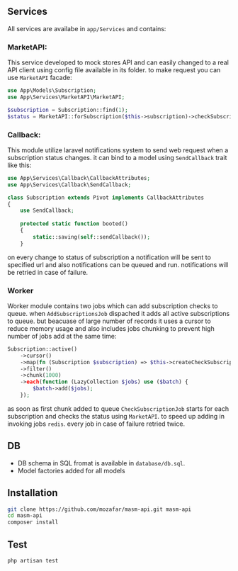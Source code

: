 ## Services
All services are availabe in `app/Services` and contains:
### MarketAPI:
This service developed to mock stores API and can easily changed to a real API client using config file available in its folder. to make request you can use `MarketAPI` facade:
```php
use App\Models\Subscription;
use App\Services\MarketAPI\MarketAPI;

$subscription = Subscription::find(1);
$status = MarketAPI::forSubscription($this->subscription)->checkSubscription();
```
### Callback:
This module utilize laravel notifications system to send web request when a subscription status changes. it can bind to a model using `SendCallback` trait like this:
```php
use App\Services\Callback\CallbackAttributes;
use App\Services\Callback\SendCallback;

class Subscription extends Pivot implements CallbackAttributes
{
    use SendCallback;
    
    protected static function booted()
    {
        static::saving(self::sendCallback());
    }
``` 
on every change to status of subscription a notification will be sent to specified url and also notifications can be queued and run. notifications will be retried in case of failure.

### Worker
Worker module contains two jobs which can add subscription checks to queue. when `AddSubscriptionsJob` dispached it adds all active subscriptions to queue. but beacuase of large number of records it uses a cursor to reduce memory usage and also includes jobs chunking to prevent high number of jobs add at the same time:
```php
Subscription::active()
    ->cursor()
    ->map(fn (Subscription $subscription) => $this->createCheckSubscriptionJob($subscription))
    ->filter()
    ->chunk(1000)
    ->each(function (LazyCollection $jobs) use ($batch) {
        $batch->add($jobs);
    });
```
as soon as first chunk added to queue `CheckSubscriptionJob` starts for each subscription and checks the status using ‍`MarketAPI`. to speed up adding in invoking jobs `redis`. every job in case of failure retried twice.

## DB
- DB schema in SQL fromat is available in `database/db.sql`.
- Model factories added for all models
## Installation

```sh
git clone https://github.com/mozafar/masm-api.git masm-api
cd masm-api
composer install
```

## Test
```sh
php artisan test
```
